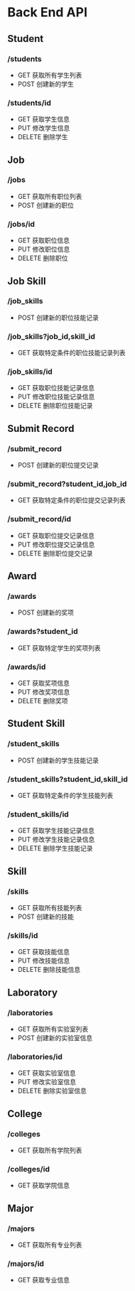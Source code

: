 # Back End API
## Student
### /students
* GET 获取所有学生列表
* POST 创建新的学生
### /students/id
* GET 获取学生信息
* PUT 修改学生信息
* DELETE 删除学生

## Job
### /jobs
* GET 获取所有职位列表
* POST 创建新的职位
### /jobs/id
* GET 获取职位信息
* PUT 修改职位信息
* DELETE 删除职位

## Job Skill
### /job_skills
* POST 创建新的职位技能记录
### /job_skills?job_id,skill_id
* GET 获取特定条件的职位技能记录列表
### /job_skills/id
* GET 获取职位技能记录信息
* PUT 修改职位技能记录信息
* DELETE 删除职位技能记录

## Submit Record
### /submit_record
* POST 创建新的职位提交记录
### /submit_record?student_id,job_id
* GET 获取特定条件的职位提交记录列表
### /submit_record/id
* GET 获取职位提交记录信息
* PUT 修改职位提交记录信息
* DELETE 删除职位提交记录

## Award
### /awards
* POST 创建新的奖项
### /awards?student_id
* GET 获取特定学生的奖项列表
### /awards/id
* GET 获取奖项信息
* PUT 修改奖项信息
* DELETE 删除奖项

## Student Skill
### /student_skills
* POST 创建新的学生技能记录
### /student_skills?student_id,skill_id
* GET 获取特定条件的学生技能列表
### /student_skills/id
* GET 获取学生技能记录信息
* PUT 修改学生技能记录信息
* DELETE 删除学生技能记录

## Skill
### /skills
* GET 获取所有技能列表
* POST 创建新的技能
### /skills/id
* GET 获取技能信息
* PUT 修改技能信息
* DELETE 删除技能信息

## Laboratory
### /laboratories
* GET 获取所有实验室列表
* POST 创建新的实验室信息
### /laboratories/id
* GET 获取实验室信息
* PUT 修改实验室信息
* DELETE 删除实验室信息

## College
### /colleges
* GET 获取所有学院列表
### /colleges/id
* GET 获取学院信息

## Major
### /majors
* GET 获取所有专业列表
### /majors/id
* GET 获取专业信息
